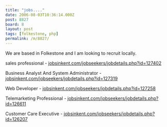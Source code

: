 ```yaml
---
title: "jobs...."
date: 2006-08-03T10:36:14.000Z
post: 8827
board: 8
layout: post
tags: [folkestone, php]
permalink: /m/8827/
---
```

We are based in Folkestone and I am looking to recruit locally.

sales professional - <a href="http://www.jobsinkent.com/jobseekers/jobdetails.php?id=127402">jobsinkent.com/jobseekers/jobdetails.php?id=127402</a>

Business Analyst And System Administrator - <a href="http://www.jobsinkent.com/jobseekers/jobdetails.php?id=127319">jobsinkent.com/jobseekers/jobdetails.php?id=127319</a>

Web Developer - <a href="http://www.jobsinkent.com/jobseekers/jobdetails.php?id=127258">jobsinkent.com/jobseekers/jobdetails.php?id=127258</a>

Telemarketing Professional - <a href="http://www.jobsinkent.com/jobseekers/jobdetails.php?id=126611">jobsinkent.com/jobseekers/jobdetails.php?id=126611</a>

Customer Care Executive - <a href="http://www.jobsinkent.com/jobseekers/jobdetails.php?id=126207">jobsinkent.com/jobseekers/jobdetails.php?id=126207</a>
